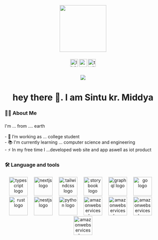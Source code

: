 <div align="center">
  <img height="150" src="https://media.giphy.com/media/M9gbBd9nbDrOTu1Mqx/giphy.gif"  />
</div>

###

<div align="center">
  <img src="https://img.shields.io/static/v1?message=LinkedIn&logo=linkedin&label=&color=0077B5&logoColor=white&labelColor=&style=for-the-badge" height="25" alt="linkedin logo"  />
  <img src="https://img.shields.io/static/v1?message=Youtube&logo=youtube&label=&color=FF0000&logoColor=white&labelColor=&style=for-the-badge" height="25" alt="youtube logo"  />
  <img src="https://img.shields.io/static/v1?message=Twitter&logo=twitter&label=&color=1DA1F2&logoColor=white&labelColor=&style=for-the-badge" height="25" alt="twitter logo"  />
</div>

###

<div align="center">
  <img src="https://visitor-badge.laobi.icu/badge?page_id=maurodesouza.maurodesouza&"  />
</div>

###

<h1 align="center">hey there 👋. I am Sintu kr. Middya</h1>

###

<h3 align="left">👩‍💻  About Me</h3>

###

<p align="left">I'm ... from .... earth<br><br>- 🔭 I’m working as ... college student<br>- 📚 I'm currently learning ... computer science and engineering<br>- ⚡ In my free time I ...developed web site and app  aswell as  iot product </p>

###

<h3 align="left">🛠 Language and tools</h3>

###

<div align="left">
<div align="center">
  <img src="https://skillicons.dev/icons?i=html" height="60" alt="typescript logo"  />
  <img width="12" />
  <img src="https://skillicons.dev/icons?i=css" height="60" alt="nextjs logo"  />
  <img width="12" />
  <img src="https://skillicons.dev/icons?i=tailwind" height="60" alt="tailwindcss logo"  />
  <img width="12" />
  <img src="https://cdn.jsdelivr.net/gh/devicons/devicon/icons/storybook/storybook-original.svg" height="60" alt="storybook logo"  />
  <img width="12" />
  <img src="https://skillicons.dev/icons?i=python" height="60" alt="graphql logo"  />
  <img width="12" />
  <img src="https://skillicons.dev/icons?i=c" height="60" alt="go logo"  />
  <img width="12" />
  <img src="https://skillicons.dev/icons?i=java" height="60" alt="rust logo"  />
  <img width="12" />
  <img src="https://skillicons.dev/icons?i=js" height="60" alt="nestjs logo"  />
  <img width="12" />
  <img src="https://skillicons.dev/icons?i=linux" height="60" alt="python logo"  />
  <img width="12" />
  <img src="https://skillicons.dev/icons?i=php" height="60" alt="amazonwebservices logo"  />
   <img width="12" />
  <img src="https://skillicons.dev/icons?i=laravel" height="60" alt="amazonwebservices logo"  />
   <img width="12" />
  <img src="https://skillicons.dev/icons?i=mysql" height="60" alt="amazonwebservices logo"  />
    <img width="12" />
  <img src="https://skillicons.dev/icons?i=wordpress" height="60" alt="amazonwebservices logo"  />
</div>
</div>

###

<!-- <h3 align="left">🔥   My Stats :</h3> -->

###

<!-- <div align="center">
  <img src="https://streak-stats.demolab.com?user=maurodesouza&locale=en&mode=daily&theme=dark&hide_border=false&border_radius=5&order=3" height="220" alt="streak graph"  />
</div> -->

###
